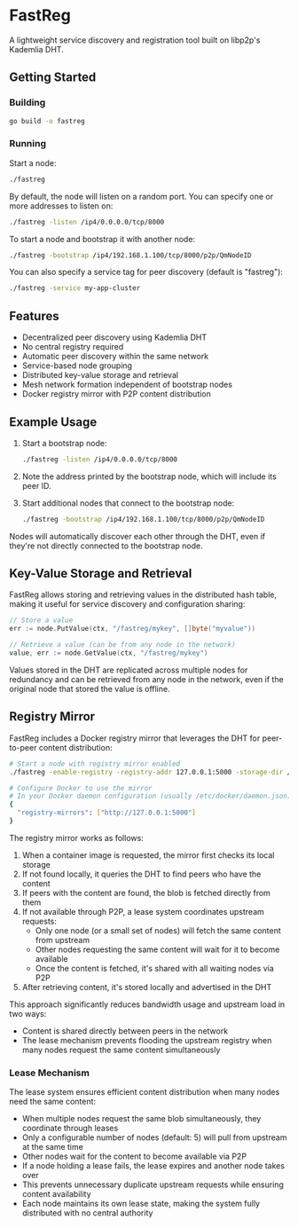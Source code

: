 # FastReg

A lightweight service discovery and registration tool built on libp2p's Kademlia DHT.

## Getting Started

### Building

```bash
go build -o fastreg
```

### Running

Start a node:

```bash
./fastreg
```

By default, the node will listen on a random port. You can specify one or more addresses to listen on:

```bash
./fastreg -listen /ip4/0.0.0.0/tcp/8000
```

To start a node and bootstrap it with another node:

```bash
./fastreg -bootstrap /ip4/192.168.1.100/tcp/8000/p2p/QmNodeID
```

You can also specify a service tag for peer discovery (default is "fastreg"):

```bash
./fastreg -service my-app-cluster
```

## Features

- Decentralized peer discovery using Kademlia DHT
- No central registry required
- Automatic peer discovery within the same network
- Service-based node grouping
- Distributed key-value storage and retrieval
- Mesh network formation independent of bootstrap nodes
- Docker registry mirror with P2P content distribution

## Example Usage

1. Start a bootstrap node:
   ```bash
   ./fastreg -listen /ip4/0.0.0.0/tcp/8000
   ```

2. Note the address printed by the bootstrap node, which will include its peer ID.

3. Start additional nodes that connect to the bootstrap node:
   ```bash
   ./fastreg -bootstrap /ip4/192.168.1.100/tcp/8000/p2p/QmNodeID
   ```

Nodes will automatically discover each other through the DHT, even if they're not directly connected to the bootstrap node.

## Key-Value Storage and Retrieval

FastReg allows storing and retrieving values in the distributed hash table, making it useful for service discovery and configuration sharing:

```go
// Store a value
err := node.PutValue(ctx, "/fastreg/mykey", []byte("myvalue"))

// Retrieve a value (can be from any node in the network)
value, err := node.GetValue(ctx, "/fastreg/mykey")
```

Values stored in the DHT are replicated across multiple nodes for redundancy and can be retrieved from any node in the network, even if the original node that stored the value is offline.

## Registry Mirror

FastReg includes a Docker registry mirror that leverages the DHT for peer-to-peer content distribution:

```bash
# Start a node with registry mirror enabled
./fastreg -enable-registry -registry-addr 127.0.0.1:5000 -storage-dir /tmp/registry-data

# Configure Docker to use the mirror
# In your Docker daemon configuration (usually /etc/docker/daemon.json):
{
  "registry-mirrors": ["http://127.0.0.1:5000"]
}
```

The registry mirror works as follows:

1. When a container image is requested, the mirror first checks its local storage
2. If not found locally, it queries the DHT to find peers who have the content
3. If peers with the content are found, the blob is fetched directly from them
4. If not available through P2P, a lease system coordinates upstream requests:
   - Only one node (or a small set of nodes) will fetch the same content from upstream 
   - Other nodes requesting the same content will wait for it to become available
   - Once the content is fetched, it's shared with all waiting nodes via P2P
5. After retrieving content, it's stored locally and advertised in the DHT

This approach significantly reduces bandwidth usage and upstream load in two ways:
- Content is shared directly between peers in the network
- The lease mechanism prevents flooding the upstream registry when many nodes request the same content simultaneously

### Lease Mechanism

The lease system ensures efficient content distribution when many nodes need the same content:

- When multiple nodes request the same blob simultaneously, they coordinate through leases
- Only a configurable number of nodes (default: 5) will pull from upstream at the same time
- Other nodes wait for the content to become available via P2P
- If a node holding a lease fails, the lease expires and another node takes over
- This prevents unnecessary duplicate upstream requests while ensuring content availability
- Each node maintains its own lease state, making the system fully distributed with no central authority